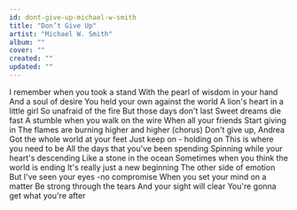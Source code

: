 ```yaml
---
id: dont-give-up-michael-w-smith
title: "Don’t Give Up"
artist: "Michael W. Smith"
album: ""
cover: ""
created: ""
updated: ""
---
```


I remember when you took a stand
With the pearl of wisdom in your hand
And a soul of desire
You held your own against the world
A lion's heart in a little girl
So unafraid of the fire
But those days don't last
Sweet dreams die fast
A stumble when you walk on the wire
When all your friends
Start giving in
The flames are burning higher and higher
(chorus)
Don't give up, Andrea
Got the whole world at your feet
Just keep on - holding on
This is where you need to be
All the days that you've been spending
Spinning while your heart's descending
Like a stone in the ocean
Sometimes when you think the world is ending
It's really just a new beginning
The other side of emotion
But I've seen your eyes -no compromise
When you set your mind on a matter
Be strong through the tears
And your sight will clear
You're gonna get what you're after